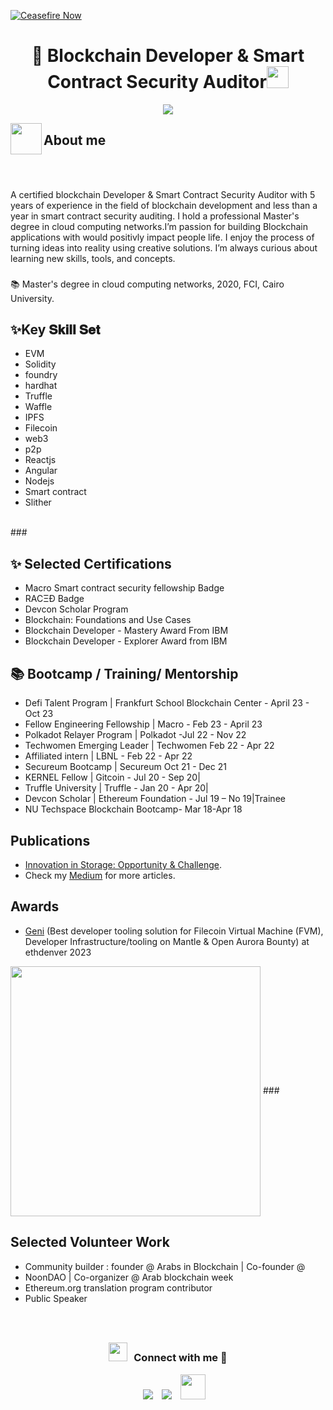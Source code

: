 [![Ceasefire Now](https://badge.techforpalestine.org/ceasefire-now)](https://techforpalestine.org/learn-more)
<h1 align="center"> 👋 Blockchain Developer & Smart Contract Security Auditor<img src="https://media.giphy.com/media/hvRJCLFzcasrR4ia7z/giphy.gif" width="35"></h1>
<p align="center">
  <a href="https://github.com/fairyland0926"><img src="https://readme-typing-svg.herokuapp.com/?lines=Blockchain%20Developer;%20Smart%20Contract%20Security%20Auditor;5%2B%5years%20of%20coding%20experience%20in%20Blockchain;Always%20learning%20new%20tech&font=Pacifico&center=true&width=650&height=120&color=58a6ff&vCenter=true&size=45%22"></a>
</p>

<img align="left" src = "https://user-images.githubusercontent.com/63050133/156777293-72a6e681-2582-4a9d-ad92-09d1181d47c7.gif" width = 50px height=50px>
<h2 align="left" font-weight="bold">About me</h2>  
<br><br>

A certified blockchain Developer & Smart Contract Security Auditor with 5 years of experience in the field of blockchain development and less than a year in smart contract security auditing. I hold a professional Master's degree in cloud computing networks.I’m passion for building Blockchain applications with would positivly impact people life. I enjoy the process of turning ideas into reality using creative solutions. I’m always curious about learning new skills, tools, and concepts.
<br>

###


<p align="left">📚  Master's degree in cloud computing networks, 2020, FCI, Cairo University.</p>

###
<h2 font-weight="bold"> ✨Key 𝐒𝐤𝐢𝐥𝐥 𝐒𝐞𝐭</h2>

- EVM
- Solidity
- foundry
- hardhat
- Truffle
- Waffle
- IPFS
- Filecoin
- web3
- p2p
- Reactjs
- Angular
- Nodejs
- Smart contract
- Slither
<br/>
###

<h2 align="left">✨ Selected Certifications</h2>

- Macro Smart contract security fellowship Badge
- RACΞÐ Badge
- Devcon Scholar Program
- Blockchain: Foundations and Use Cases
- Blockchain Developer - Mastery Award From IBM
- Blockchain Developer - Explorer Award from IBM

###
<h2 align="left">📚 Bootcamp / Training/ Mentorship</h2>

- Defi Talent Program | Frankfurt School Blockchain Center - April 23 - Oct 23 
- Fellow Engineering Fellowship | Macro - Feb 23 - April 23 
- Polkadot Relayer Program | Polkadot -Jul 22 - Nov 22 
- Techwomen Emerging Leader | Techwomen Feb 22 - Apr 22
- Affiliated intern | LBNL - Feb 22 - Apr 22
- Secureum Bootcamp | Secureum Oct 21 - Dec 21
- KERNEL Fellow | Gitcoin - Jul 20 - Sep 20|
- Truffle University | Truffle - Jan 20 - Apr 20|
- Devcon Scholar | Ethereum Foundation - Jul 19 – No 19|Trainee 
-  NU Techspace Blockchain Bootcamp- Mar 18-Apr  18


###
<h2 align="left"> Publications</h2>

- [Innovation in Storage: Opportunity & Challenge](https://gateway.pinata.cloud/ipfs/QmbYVv8iTcohqphNwCCThuoB3GerkFUnxayeUPxkQQy1Q6).
- Check my [Medium](https://medium.com/@emanherawy) for more articles.

<h2 align="left">Awards</h2>

 
- [Geni](https://app.buidlbox.io/projects/geni) (Best developer tooling solution for Filecoin Virtual Machine (FVM),
Developer Infrastructure/tooling on Mantle & Open Aurora Bounty) at ethdenver 2023
<img src="https://media.giphy.com/media/i0W1wW0VqgsPS/giphy.gif" width="400" align="center"/>
###
<h2 align="left">Selected Volunteer Work</h2>

- Community builder : founder @ Arabs in Blockchain | Co-founder @
- NoonDAO | Co-organizer @ Arab blockchain week
- Ethereum.org translation program contributor
- Public Speaker

###

<br>
<h3 align="center" > <img src="https://media.giphy.com/media/iY8CRBdQXODJSCERIr/giphy.gif" width="30" height="30" style="margin-right: 10px;">Connect with me 🤝 </h3>

<p align="center">

 <div align="center"  class="icons-social" style="margin-left: 10px;">
        <a style="margin-left: 10px;"  target="_blank" href="https://www.linkedin.com/in/emanherawy/">
			<img src="https://img.icons8.com/doodle/40/000000/linkedin--v2.png" ></a>
            	<a style="margin-left: 10px;" target="_blank" href="https://twitter.com/eman_herawy">
			<img src="https://img.icons8.com/doodle/1x/twitter-squared--v2.png" ></a>
        <a style="margin-left: 10px;" target="_blank" href="https://github.com/emanherawy">
		<img src="https://www.svgrepo.com/show/357824/github-alt.svg" width="40" height="40"></a>
      </div>
      

</p>

